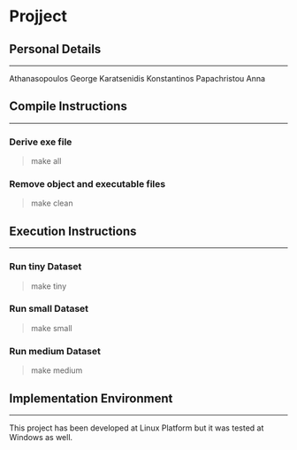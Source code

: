 # Projject

## Personal Details
___________________
Athanasopoulos George
Karatsenidis Konstantinos
Papachristou Anna

## Compile Instructions
_______________________
### Derive exe file
>make all

### Remove object and executable files
>make clean

## Execution Instructions
_________________________
### Run tiny Dataset
>make tiny

### Run small Dataset
>make small

### Run medium Dataset
>make medium

## Implementation Environment
_____________________________
This project has been developed at Linux Platform but it was tested at Windows as well.
